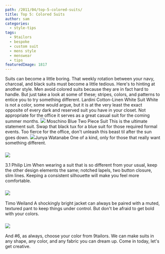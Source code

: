 ```yaml
---
path: /2011/04/top-5-colored-suits/
title: Top 5: Colored Suits
author: sam
categories: 
  - style-tips
tags: 
  - 9tailors
  - bespoke
  - custom suit
  - mens style
  - menswear
  - tips
featuredImage: 1817
---
```

Suits can become a little boring. That weekly rotation between your navy, charcoal, and black suits must become a little tedious. Here's to hinting at another style. Men avoid colored suits because they are in fact hard to handle. But just take a look at some of these; stripes, colors, and patterns to entice you to try something different. Lardini Cotton-Linen White Suit White is not a color, some would argue, but it is at the very least the exact opposite of every dark and reserved suit you have in your closet. Not appropriate for the office it serves as a great casual suit for the coming summer months. [![](http://2.bp.blogspot.com/-PGRaL8TAfnY/TbWRNJKqmWI/AAAAAAAAAPY/IbKElEkhPjk/s320/Lardini-Cotton-Linen-White-Suit.jpg)](http://2.bp.blogspot.com/-PGRaL8TAfnY/TbWRNJKqmWI/AAAAAAAAAPY/IbKElEkhPjk/s1600/Lardini-Cotton-Linen-White-Suit.jpg) Moschino Blue Two Piece Suit This is the ultimate statement suit. Swap that black tux for a blue suit for those required formal events. Too fierce for the office, don't unleash this beast til after the sun goes down. [![](http://4.bp.blogspot.com/-ITKXUDJMj6Y/TbWVTvXeuRI/AAAAAAAAAPw/Smq6YntMaYM/s320/Moschino-Blue-Two-Piece-Suit-2.jpg)](http://4.bp.blogspot.com/-ITKXUDJMj6Y/TbWVTvXeuRI/AAAAAAAAAPw/Smq6YntMaYM/s1600/Moschino-Blue-Two-Piece-Suit-2.jpg)Junya Watanabe One of a kind, only for those that really want something different.

### [![](http://1.bp.blogspot.com/-fMMlZpqDpXQ/TbWWZ5wO3qI/AAAAAAAAAP4/ruWM-ktVhEI/s320/00240m.jpg)](http://1.bp.blogspot.com/-fMMlZpqDpXQ/TbWWZ5wO3qI/AAAAAAAAAP4/ruWM-ktVhEI/s1600/00240m.jpg)

3.1 Philip Lim When wearing a suit that is so different from your usual, keep the other design elements the same; notched lapels, two button closure, slim lines. Keeping a consistent silhouette will make you feel more comfortable.

### [![](http://3.bp.blogspot.com/-F-VESQ0jQTo/TbWW9P7rtPI/AAAAAAAAAQA/6lTKGbahlCo/s320/00130m.jpg)](http://3.bp.blogspot.com/-F-VESQ0jQTo/TbWW9P7rtPI/AAAAAAAAAQA/6lTKGbahlCo/s1600/00130m.jpg)

Timo Weiland A shockingly bright jacket can always be paired with a muted, textured pant to keep things under control. But don't be afraid to get bold with your colors.

### [![](http://3.bp.blogspot.com/-COnTM4EqiXg/TbWXhFk7jAI/AAAAAAAAAQI/C23q6IfJaUc/s320/00180m.jpg)](http://3.bp.blogspot.com/-COnTM4EqiXg/TbWXhFk7jAI/AAAAAAAAAQI/C23q6IfJaUc/s1600/00180m.jpg)

And #6, as always, choose your color from 9tailors. We can make suits in any shape, any color, and any fabric you can dream up. Come in today, let's get creative.